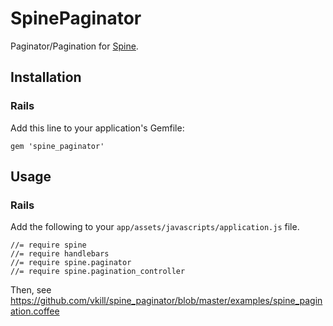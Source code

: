 # SpinePaginator

Paginator/Pagination for [Spine](https://github.com/spine/spine).


## Installation

### Rails

Add this line to your application's Gemfile:

    gem 'spine_paginator'


## Usage

### Rails

Add the following to your `app/assets/javascripts/application.js` file.

    //= require spine
    //= require handlebars
    //= require spine.paginator
    //= require spine.pagination_controller

Then, see https://github.com/vkill/spine_paginator/blob/master/examples/spine_pagination.coffee

